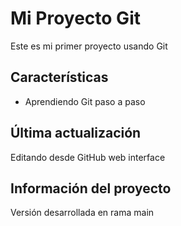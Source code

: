 # Mi Proyecto Git

Este es mi primer proyecto usando Git

## Características

- Aprendiendo Git paso a paso

## Última actualización
Editando desde GitHub web interface

## Información del proyecto
Versión desarrollada en rama main